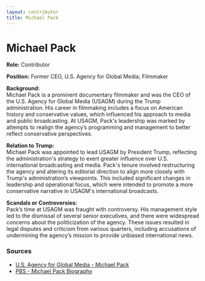 ```yaml
---
layout: contributor  
title: Michael Pack
---
```


# Michael Pack

**Role:** Contributor

**Position:** Former CEO, U.S. Agency for Global Media; Filmmaker

**Background:**  
Michael Pack is a prominent documentary filmmaker and was the CEO of the U.S. Agency for Global Media (USAGM) during the Trump administration. His career in filmmaking includes a focus on American history and conservative values, which influenced his approach to media and public broadcasting. At USAGM, Pack's leadership was marked by attempts to realign the agency’s programming and management to better reflect conservative perspectives.

**Relation to Trump:**  
Michael Pack was appointed to lead USAGM by President Trump, reflecting the administration's strategy to exert greater influence over U.S. international broadcasting and media. Pack's tenure involved restructuring the agency and altering its editorial direction to align more closely with Trump's administration’s viewpoints. This included significant changes in leadership and operational focus, which were intended to promote a more conservative narrative in USAGM's international broadcasts.

**Scandals or Controversies:**  
Pack’s time at USAGM was fraught with controversy. His management style led to the dismissal of several senior executives, and there were widespread concerns about the politicization of the agency. These issues resulted in legal disputes and criticism from various quarters, including accusations of undermining the agency’s mission to provide unbiased international news.

### Sources
- [U.S. Agency for Global Media - Michael Pack](https://www.usagm.gov/)
- [PBS - Michael Pack Biography](https://www.pbs.org/)
